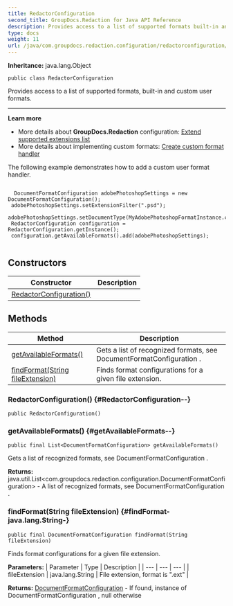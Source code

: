 ```yaml
---
title: RedactorConfiguration
second_title: GroupDocs.Redaction for Java API Reference
description: Provides access to a list of supported formats built-in and custom user formats.
type: docs
weight: 11
url: /java/com.groupdocs.redaction.configuration/redactorconfiguration/
---
```

**Inheritance:**
java.lang.Object
```
public class RedactorConfiguration
```

Provides access to a list of supported formats, built-in and custom user formats.

--------------------

**Learn more**

 *  More details about **GroupDocs.Redaction** configuration: [Extend supported extensions list][]
 *  More details about implementing custom formats: [Create custom format handler][]

The following example demonstrates how to add a custom user format handler.

```

  DocumentFormatConfiguration adobePhotoshopSettings = new DocumentFormatConfiguration();
 adobePhotoshopSettings.setExtensionFilter(".psd");
 adobePhotoshopSettings.setDocumentType(MyAdobePhotoshopFormatInstance.class);
 RedactorConfiguration configuration = RedactorConfiguration.getInstance();
 configuration.getAvailableFormats().add(adobePhotoshopSettings);
 
```


[Extend supported extensions list]: https://docs.groupdocs.com/redaction/java/extend-supported-extensions-list/
[Create custom format handler]: https://docs.groupdocs.com/redaction/java/create-custom-format-handler/
## Constructors

| Constructor | Description |
| --- | --- |
| [RedactorConfiguration()](#RedactorConfiguration--) |  |
## Methods

| Method | Description |
| --- | --- |
| [getAvailableFormats()](#getAvailableFormats--) | Gets a list of recognized formats, see  DocumentFormatConfiguration . |
| [findFormat(String fileExtension)](#findFormat-java.lang.String-) | Finds format configurations for a given file extension. |
### RedactorConfiguration() {#RedactorConfiguration--}
```
public RedactorConfiguration()
```


### getAvailableFormats() {#getAvailableFormats--}
```
public final List<DocumentFormatConfiguration> getAvailableFormats()
```


Gets a list of recognized formats, see  DocumentFormatConfiguration .

**Returns:**
java.util.List<com.groupdocs.redaction.configuration.DocumentFormatConfiguration> - A list of recognized formats, see  DocumentFormatConfiguration .
### findFormat(String fileExtension) {#findFormat-java.lang.String-}
```
public final DocumentFormatConfiguration findFormat(String fileExtension)
```


Finds format configurations for a given file extension.

**Parameters:**
| Parameter | Type | Description |
| --- | --- | --- |
| fileExtension | java.lang.String | File extension, format is ".ext" |

**Returns:**
[DocumentFormatConfiguration](../../com.groupdocs.redaction.configuration/documentformatconfiguration) - If found, instance of  DocumentFormatConfiguration , null otherwise
